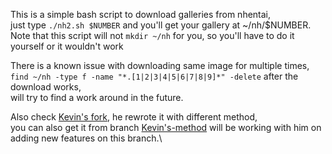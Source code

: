 This is a simple bash script to download galleries from nhentai, \
just type `./nh2.sh $NUMBER` and you'll get your gallery at ~/nh/$NUMBER.\
Note that this script will not `mkdir ~/nh` for you, so you'll have to do it yourself or it wouldn't work

There is a known issue with downloading same image for multiple times, \
`find ~/nh -type f -name "*.[1|2|3|4|5|6|7|8|9]*" -delete` after the download works,\
will try to find a work around in the future.

Also check [Kevin's fork](https://github.com/XiaoPanPanKevinPan/nh-project), he rewrote it with different method,\
you can also get it from branch [Kevin's-method](https://github.com/chengyin30069/nh-project/tree/Kevin's-Method)
will be working with him on adding new features on this branch.\
